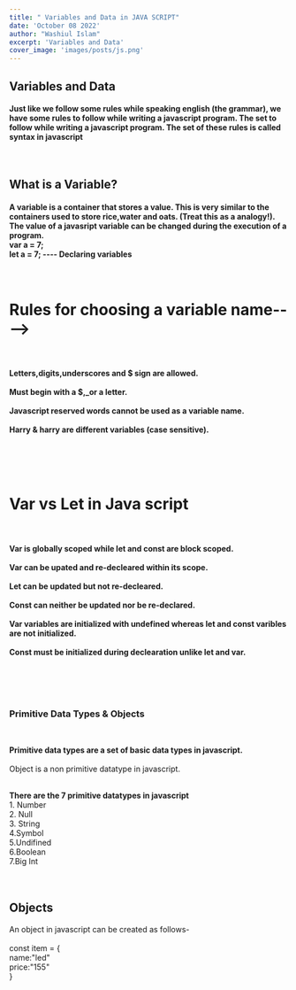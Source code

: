```yaml
---
title: " Variables and Data in JAVA SCRIPT"
date: 'October 08 2022'
author: "Washiul Islam"
excerpt: 'Variables and Data'
cover_image: 'images/posts/js.png'
---
```


## **Variables and Data**

<h4>Just like we follow some rules while speaking english (the grammar), we have some rules to follow while writing a javascript program. The set to follow while writing a javascript program. The set of these rules is called syntax in javascript</h4>
<br>
<h2><b>What is a Variable? </b></h2>
<h4>A variable is a container that stores a value. This is very similar to the containers used to store rice,water and oats. (Treat this as a analogy!).
<br>
The value of a javasript variable can be changed during the execution of a program.
<br>
var a = 7; <br>
let a = 7; ---- Declaring variables
</h4>
<br>

<h1><b>Rules for choosing a variable name----> </b> </h1><br>
<h4><b>Letters,digits,underscores and $ sign are allowed. <br><br>
Must begin with a $,_or a letter. <br><br>
Javascript reserved words cannot be used as a variable name. <br><br>
Harry & harry are different variables (case sensitive).</b></h4>
<br><br><br>
<h1><b>Var vs Let in Java script </b></h1><br>
<h4><b>Var is globally scoped while let and const are block scoped. <br><br>
Var can be upated and re-decleared within its scope.<br><br>
Let can be updated but not re-decleared. <br><br>
Const can neither be updated nor be re-declared. <br><br>
Var variables are initialized with undefined whereas let and const varibles are not initialized.
<br><br>
Const must be initialized during declearation unlike let and var.</b></h4>
<br><br><br>


### **Primitive Data Types & Objects** 
<br>

**Primitive data types are a set of basic data types in javascript.** <br><br>
 Object is a non primitive datatype in javascript. <br><br>
<p> <b>There are the 7 primitive datatypes in javascript</b></h2> <br>
1. Number <br>
2. Null <br>
3. String <br>
4.Symbol <br>
5.Undifined <br>
6.Boolean <br>
7.Big Int<br><br><br>

## **Objects**
An object in javascript can be created as follows- <br><br>
const item = {<br>
                name:"led"<br>
                price:"155"<br>
                             }
